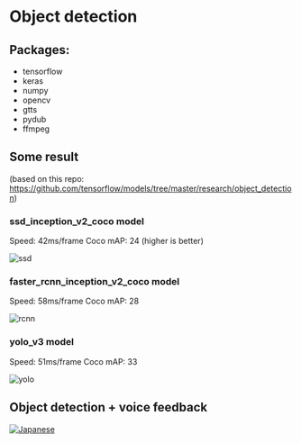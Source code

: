 # Object detection
## Packages:
- tensorflow
- keras
- numpy
- opencv
- gtts
- pydub
- ffmpeg

## Some result
(based on this repo: https://github.com/tensorflow/models/tree/master/research/object_detection)

### ssd_inception_v2_coco model

Speed: 42ms/frame   Coco mAP: 24 (higher is better)

![ssd](https://github.com/giangnn-bkace/object_detection/blob/master/images/ssd.gif)

### faster_rcnn_inception_v2_coco model

Speed: 58ms/frame   Coco mAP: 28

![rcnn](https://github.com/giangnn-bkace/object_detection/blob/master/images/faster_rcnn.gif)

### yolo_v3 model

Speed: 51ms/frame   Coco mAP: 33

![yolo](https://github.com/giangnn-bkace/object_detection/blob/master/images/yolo.gif)


## Object detection + voice feedback

[![Japanese](C:\Giang\DL\object_detection\images\y.jpg)](C:\Giang\DL\object_detection\images\japanese.mp4)
